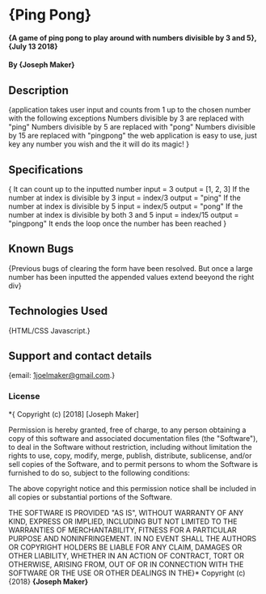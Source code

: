 # {Ping Pong}
#### {A game of ping pong to play around with numbers divisible by 3 and 5}, {July 13 2018}
#### By **{Joseph Maker}**
## Description
{application takes user input and counts from 1 up to the chosen number with the following exceptions
  Numbers divisible by 3 are replaced with "ping"
  Numbers divisible by 5 are replaced with "pong"
  Numbers divisible by 15 are replaced with "pingpong"
the web application is easy to use, just key any number you wish and the it will do its magic!
}
## Specifications
{
  It can count up to the inputted number
    input = 3
    output = [1, 2, 3]
  If the number at index is divisible by 3
    input = index/3
    output = "ping"
  If the number at index is divisible by 5
    input = index/5
    output = "pong"
  If the number at index is divisible by both 3 and 5
    input = index/15
    output = "pingpong"
  It ends the loop once the number has been reached
}
## Known Bugs
{Previous bugs of clearing the form have been resolved. But once a large number has been inputted the appended values extend beeyond the right div}
## Technologies Used
{HTML/CSS Javascript.}
## Support and contact details
{email: 1joelmaker@gmail.com.}
### License
*{
Copyright (c) [2018] [Joseph Maker]

Permission is hereby granted, free of charge, to any person obtaining a copy
of this software and associated documentation files (the "Software"), to deal
in the Software without restriction, including without limitation the rights
to use, copy, modify, merge, publish, distribute, sublicense, and/or sell
copies of the Software, and to permit persons to whom the Software is
furnished to do so, subject to the following conditions:

The above copyright notice and this permission notice shall be included in all
copies or substantial portions of the Software.

THE SOFTWARE IS PROVIDED "AS IS", WITHOUT WARRANTY OF ANY KIND, EXPRESS OR
IMPLIED, INCLUDING BUT NOT LIMITED TO THE WARRANTIES OF MERCHANTABILITY,
FITNESS FOR A PARTICULAR PURPOSE AND NONINFRINGEMENT. IN NO EVENT SHALL THE
AUTHORS OR COPYRIGHT HOLDERS BE LIABLE FOR ANY CLAIM, DAMAGES OR OTHER
LIABILITY, WHETHER IN AN ACTION OF CONTRACT, TORT OR OTHERWISE, ARISING FROM,
OUT OF OR IN CONNECTION WITH THE SOFTWARE OR THE USE OR OTHER DEALINGS IN THE}*
Copyright (c) {2018} **{Joseph Maker}**
